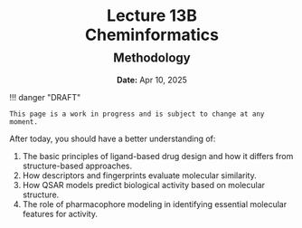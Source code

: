 <h1 style="margin-bottom: 0.4em; text-align: center;">
    <b>Lecture 13B</b><br>
    Cheminformatics
</h1>
<h2 style="margin-top: 0.0em; text-align: center;">
    Methodology
</h2>
<p style="text-align: center;">
    <b>Date:</b> Apr 10, 2025
</p>

!!! danger "DRAFT"

    This page is a work in progress and is subject to change at any moment.

After today, you should have a better understanding of:

1.  The basic principles of ligand-based drug design and how it differs from structure-based approaches.
2.  How descriptors and fingerprints evaluate molecular similarity.
3.  How QSAR models predict biological activity based on molecular structure.
4.  The role of pharmacophore modeling in identifying essential molecular features for activity.

<!-- ## Presentation

-   **View:** [slides.com/aalexmmaldonado/biosc1540-l18](https://slides.com/aalexmmaldonado/biosc1540-l18)
-   **Live link:** [slides.com/d/9oH5ukw/live](https://slides.com/d/9oH5ukw/live)
-   **Download:** [biosc1540-l18.pdf](/lectures/18/biosc1540-l18.pdf)

<iframe src="https://slides.com/aalexmmaldonado/biosc1540-l18/embed?byline=hidden&share=hidden" width="100%" height="600" title="BIOSC 1540: Lecture 18" scrolling="no" frameborder="0" webkitallowfullscreen mozallowfullscreen allowfullscreen></iframe> -->
